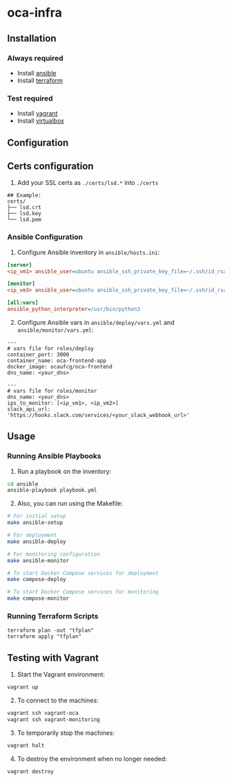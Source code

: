 # oca-infra

## Installation

### Always required
- Install [ansible](https://docs.ansible.com/ansible/latest/installation_guide/intro_installation.html#pipx-install)
- Install [terraform](https://developer.hashicorp.com/terraform/install)

### Test required
- Install [vagrant](https://developer.hashicorp.com/vagrant/install)
- Install [virtualbox](https://www.virtualbox.org/wiki/Downloads)

## Configuration

## Certs configuration
1. Add your SSL certs as `./certs/lsd.*` into `./certs`
```
## Example:
certs/
├── lsd.crt
├── lsd.key
└── lsd.pem
```

### Ansible Configuration
1. Configure Ansible inventory in `ansible/hosts.ini`:
```ini
[server]
<ip_vm1> ansible_user=ubuntu ansible_ssh_private_key_file=~/.ssh/id_rsa # aws oca-runner

[monitor]
<ip_vm3> ansible_user=ubuntu ansible_ssh_private_key_file=~/.ssh/id_rsa # aws monitor

[all:vars]
ansible_python_interpreter=/usr/bin/python3
```

2. Configure Ansible vars in `ansible/deploy/vars.yml` and `ansible/monitor/vars.yml`:
```
---
# vars file for roles/deploy
container_port: 3000
container_name: oca-frontend-app
docker_image: ocaufcg/oca-frontend
dns_name: <your_dns>

---
# vars file for roles/monitor
dns_name: <your_dns> 
ips_to_monitor: [<ip_vm1>, <ip_vm2>]
slack_api_url: 'https://hooks.slack.com/services/<your_slack_webhook_url>'
```

## Usage
### Running Ansible Playbooks
1. Run a playbook on the inventory:
```bash
cd ansible
ansible-playbook playbook.yml
```

2. Also, you can run using the Makefile:
```bash
# For initial setup
make ansible-setup

# For deployment
make ansible-deploy

# For monitoring configuration
make ansible-monitor

# To start Docker Compose services for deployment
make compose-deploy

# To start Docker Compose services for monitoring
make compose-monitor
```

### Running Terraform Scripts
```hcl
terraform plan -out "tfplan"
terraform apply "tfplan"
```

## Testing with Vagrant

1. Start the Vagrant environment:
```bash
vagrant up
```

2. To connect to the machines:
```bash
vagrant ssh vagrant-oca
vagrant ssh vagrant-monitoring
```

3. To temporarily stop the machines:
```bash
vagrant halt
```

4. To destroy the environment when no longer needed:
```bash
vagrant destroy
```

